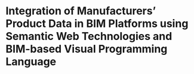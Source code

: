 # Integration of Manufacturers’ Product Data in BIM Platforms using Semantic Web Technologies and BIM-based Visual Programming Language
